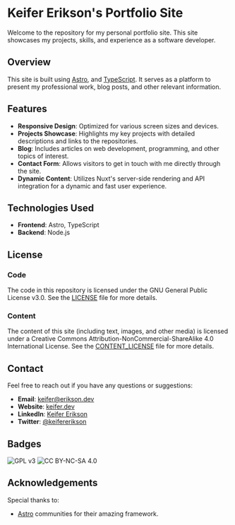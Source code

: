 # Keifer Erikson's Portfolio Site

Welcome to the repository for my personal portfolio site. This site showcases my projects, skills, and experience as a software developer.

## Overview

This site is built using [Astro](https://astro.build/), and [TypeScript](https://www.typescriptlang.org/). It serves as a platform to present my professional work, blog posts, and other relevant information.

## Features

- **Responsive Design**: Optimized for various screen sizes and devices.
- **Projects Showcase**: Highlights my key projects with detailed descriptions and links to the repositories.
- **Blog**: Includes articles on web development, programming, and other topics of interest.
- **Contact Form**: Allows visitors to get in touch with me directly through the site.
- **Dynamic Content**: Utilizes Nuxt's server-side rendering and API integration for a dynamic and fast user experience.

## Technologies Used

- **Frontend**: Astro, TypeScript
- **Backend**: Node.js

## License

### Code

The code in this repository is licensed under the GNU General Public License v3.0. See the [LICENSE](./LICENSE) file for more details.

### Content

The content of this site (including text, images, and other media) is licensed under a Creative Commons Attribution-NonCommercial-ShareAlike 4.0 International License. See the [CONTENT_LICENSE](./CONTENT_LICENSE) file for more details.

## Contact

Feel free to reach out if you have any questions or suggestions:

- **Email**: [keifer@erikson.dev](mailto:keifer@erikson.dev)
- **Website**: [keifer.dev](https://keifer.dev)
- **LinkedIn**: [Keifer Erikson](https://www.linkedin.com/in/keifererikson)
- **Twitter**: [@keifererikson](https://twitter.com/keifererikson)

## Badges

![GPL v3](https://img.shields.io/badge/License-GPLv3-blue.svg)
![CC BY-NC-SA 4.0](https://licensebuttons.net/l/by-nc-sa/4.0/88x31.png)

## Acknowledgements

Special thanks to:
- [Astro](https://astro.build/) communities for their amazing framework.


